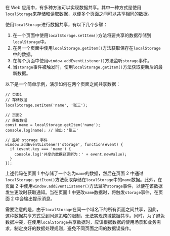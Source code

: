 在 Web 应用中，有多种方法可以实现数据共享。其中一种方式是使用`localStorage`来存储和读取数据，以便多个页面之间可以共享相同的数据。

使用`localStorage`进行数据共享，有以下几个步骤：

1. 在一个页面中使用`localStorage.setItem()`方法将要共享的数据存储到`localStorage`中。
2. 在另一个页面中使用`localStorage.getItem()`方法获取保存在`localStorage`中的数据。
3. 在每个页面中使用`window.addEventListener()`方法监听`storage`事件。
4. 当`storage`事件被触发时，使用`localStorage.getItem()`方法获取更新后的最新数据。

以下是一个简单示例，演示如何在两个页面之间共享数据：

```plain
// 页面1
// 存储数据
localStorage.setItem('name', '张三');

// 页面2
// 获取数据
const name = localStorage.getItem('name');
console.log(name); // 输出：'张三'

// 监听 storage 事件
window.addEventListener('storage', function(event) {
  if (event.key === 'name') {
    console.log('共享的数据已更新为：' + event.newValue);
  }
});
```

上述代码在页面 1 中存储了一个名为`name`的数据，然后在页面 2 中通过`localStorage.getItem()`方法获取存储在`localStorage`中的`name`数据。此外，在页面 2 中使用`window.addEventListener()`方法监听`storage`事件，以便在该数据发生更改时获取通知。当在页面 1 中更改`name`数据时，将触发`storage`事件，在页面 2 中会输出提示消息。

需要注意的是，由于`localStorage`在同一个域名下的所有页面之间共享，因此，这种数据共享方式受到同源策略的限制，无法实现跨域数据共享。同时，为了避免数据冲突，在使用`localStorage`共享数据时，应该根据数据的使用场景和业务需求，制定良好的数据处理规则，避免不同页面之间的数据误操作。
